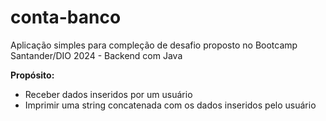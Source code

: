 # conta-banco
Aplicação simples para compleção de desafio proposto no Bootcamp Santander/DIO 2024 - Backend com Java

**Propósito:**
 * Receber dados inseridos por um usuário
 * Imprimir uma string concatenada com os dados inseridos pelo usuário
